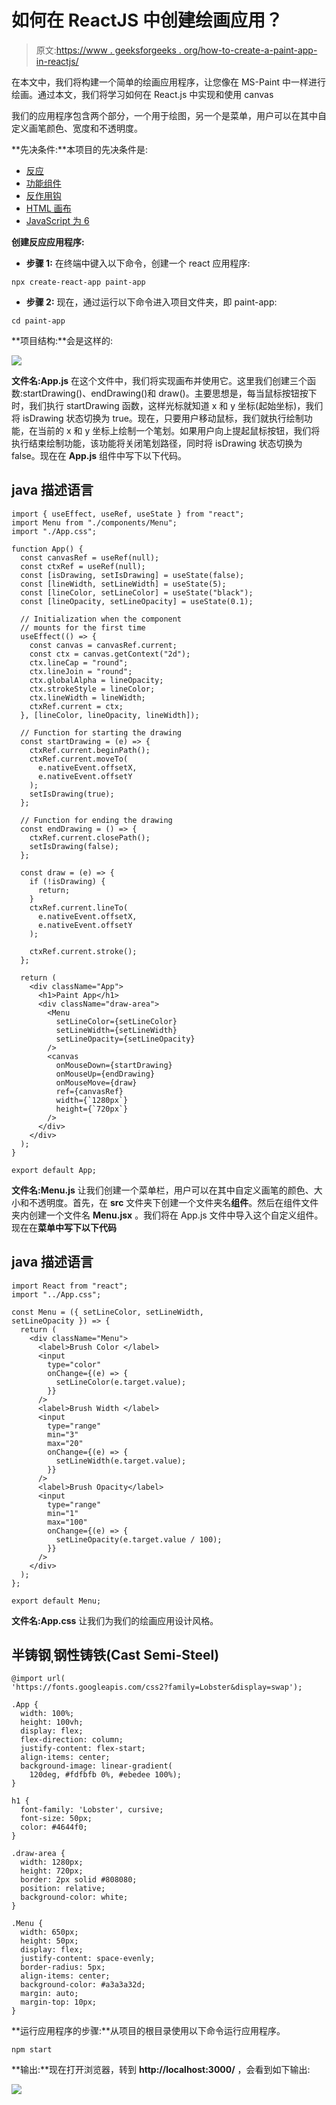 # 如何在 ReactJS 中创建绘画应用？

> 原文:[https://www . geeksforgeeks . org/how-to-create-a-paint-app-in-reactjs/](https://www.geeksforgeeks.org/how-to-create-a-paint-app-in-reactjs/)

在本文中，我们将构建一个简单的绘画应用程序，让您像在 MS-Paint 中一样进行绘画。通过本文，我们将学习如何在 React.js 中实现和使用 canvas

我们的应用程序包含两个部分，一个用于绘图，另一个是菜单，用户可以在其中自定义画笔颜色、宽度和不透明度。

**先决条件:**本项目的先决条件是:

*   [反应](https://www.geeksforgeeks.org/react-js-introduction-working/)
*   [功能组件](https://www.geeksforgeeks.org/reactjs-functional-components/)
*   [反作用钩](https://www.geeksforgeeks.org/introduction-to-react-hooks/)
*   [HTML 画布](https://www.geeksforgeeks.org/html-canvas-basics/)
*   [JavaScript 为 6](https://www.geeksforgeeks.org/introduction-to-es6/)

**创建反应应用程序:**

*   **步骤 1:** 在终端中键入以下命令，创建一个 react 应用程序:

```
npx create-react-app paint-app
```

*   **步骤 2:** 现在，通过运行以下命令进入项目文件夹，即 paint-app:

```
cd paint-app
```

**项目结构:**会是这样的:

![](img/7b1c0c6117bd2b313b8b107e4c395399.png)

**文件名:App.js** 在这个文件中，我们将实现画布并使用它。这里我们创建三个函数:startDrawing()、endDrawing()和 draw()。主要思想是，每当鼠标按钮按下时，我们执行 startDrawing 函数，这样光标就知道 x 和 y 坐标(起始坐标)，我们将 isDrawing 状态切换为 true。现在，只要用户移动鼠标，我们就执行绘制功能，在当前的 x 和 y 坐标上绘制一个笔划。如果用户向上提起鼠标按钮，我们将执行结束绘制功能，该功能将关闭笔划路径，同时将 isDrawing 状态切换为 false。现在在 **App.js** 组件中写下以下代码。

## java 描述语言

```
import { useEffect, useRef, useState } from "react";
import Menu from "./components/Menu";
import "./App.css";

function App() {
  const canvasRef = useRef(null);
  const ctxRef = useRef(null);
  const [isDrawing, setIsDrawing] = useState(false);
  const [lineWidth, setLineWidth] = useState(5);
  const [lineColor, setLineColor] = useState("black");
  const [lineOpacity, setLineOpacity] = useState(0.1);

  // Initialization when the component
  // mounts for the first time
  useEffect(() => {
    const canvas = canvasRef.current;
    const ctx = canvas.getContext("2d");
    ctx.lineCap = "round";
    ctx.lineJoin = "round";
    ctx.globalAlpha = lineOpacity;
    ctx.strokeStyle = lineColor;
    ctx.lineWidth = lineWidth;
    ctxRef.current = ctx;
  }, [lineColor, lineOpacity, lineWidth]);

  // Function for starting the drawing
  const startDrawing = (e) => {
    ctxRef.current.beginPath();
    ctxRef.current.moveTo(
      e.nativeEvent.offsetX, 
      e.nativeEvent.offsetY
    );
    setIsDrawing(true);
  };

  // Function for ending the drawing
  const endDrawing = () => {
    ctxRef.current.closePath();
    setIsDrawing(false);
  };

  const draw = (e) => {
    if (!isDrawing) {
      return;
    }
    ctxRef.current.lineTo(
      e.nativeEvent.offsetX, 
      e.nativeEvent.offsetY
    );

    ctxRef.current.stroke();
  };

  return (
    <div className="App">
      <h1>Paint App</h1>
      <div className="draw-area">
        <Menu
          setLineColor={setLineColor}
          setLineWidth={setLineWidth}
          setLineOpacity={setLineOpacity}
        />
        <canvas
          onMouseDown={startDrawing}
          onMouseUp={endDrawing}
          onMouseMove={draw}
          ref={canvasRef}
          width={`1280px`}
          height={`720px`}
        />
      </div>
    </div>
  );
}

export default App;
```

**文件名:Menu.js** 让我们创建一个菜单栏，用户可以在其中自定义画笔的颜色、大小和不透明度。首先，在 **src** 文件夹下创建一个文件夹名**组件**。然后在组件文件夹内创建一个文件名 **Menu.jsx** 。我们将在 App.js 文件中导入这个自定义组件。现在在**菜单中写下以下代码**

## java 描述语言

```
import React from "react";
import "../App.css";

const Menu = ({ setLineColor, setLineWidth, 
setLineOpacity }) => {
  return (
    <div className="Menu">
      <label>Brush Color </label>
      <input
        type="color"
        onChange={(e) => {
          setLineColor(e.target.value);
        }}
      />
      <label>Brush Width </label>
      <input
        type="range"
        min="3"
        max="20"
        onChange={(e) => {
          setLineWidth(e.target.value);
        }}
      />
      <label>Brush Opacity</label>
      <input
        type="range"
        min="1"
        max="100"
        onChange={(e) => {
          setLineOpacity(e.target.value / 100);
        }}
      />
    </div>
  );
};

export default Menu;
```

**文件名:App.css** 让我们为我们的绘画应用设计风格。

## 半铸钢ˌ钢性铸铁(Cast Semi-Steel)

```
@import url(
'https://fonts.googleapis.com/css2?family=Lobster&display=swap');

.App {
  width: 100%;
  height: 100vh;
  display: flex;
  flex-direction: column;
  justify-content: flex-start;
  align-items: center;
  background-image: linear-gradient(
    120deg, #fdfbfb 0%, #ebedee 100%);
}

h1 {
  font-family: 'Lobster', cursive;
  font-size: 50px;
  color: #4644f0;
}

.draw-area {
  width: 1280px;
  height: 720px;
  border: 2px solid #808080;
  position: relative;
  background-color: white;
}

.Menu {
  width: 650px;
  height: 50px;
  display: flex;
  justify-content: space-evenly;
  border-radius: 5px;
  align-items: center;
  background-color: #a3a3a32d;
  margin: auto;
  margin-top: 10px;
}
```

**运行应用程序的步骤:**从项目的根目录使用以下命令运行应用程序。

```
npm start
```

**输出:**现在打开浏览器，转到 **http://localhost:3000/** ，会看到如下输出:

![](img/154ecbf9a419e774b03a563d95fcd970.png)